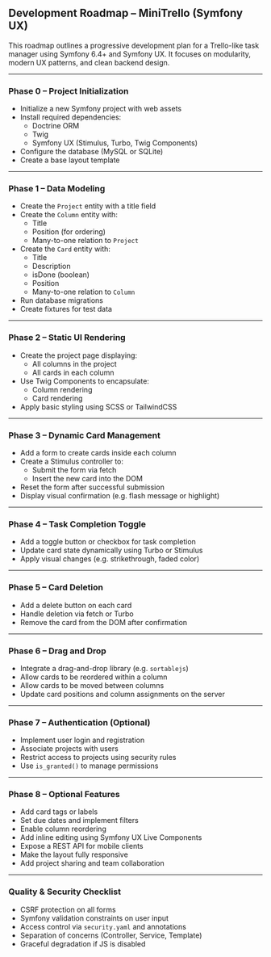 ## Development Roadmap – MiniTrello (Symfony UX)

This roadmap outlines a progressive development plan for a Trello-like task manager using Symfony 6.4+ and Symfony UX. It focuses on modularity, modern UX patterns, and clean backend design.

---

### Phase 0 – Project Initialization

- Initialize a new Symfony project with web assets
- Install required dependencies:
  - Doctrine ORM
  - Twig
  - Symfony UX (Stimulus, Turbo, Twig Components)
- Configure the database (MySQL or SQLite)
- Create a base layout template

---

### Phase 1 – Data Modeling

- Create the `Project` entity with a title field
- Create the `Column` entity with:
  - Title
  - Position (for ordering)
  - Many-to-one relation to `Project`
- Create the `Card` entity with:
  - Title
  - Description
  - isDone (boolean)
  - Position
  - Many-to-one relation to `Column`
- Run database migrations
- Create fixtures for test data

---

### Phase 2 – Static UI Rendering

- Create the project page displaying:
  - All columns in the project
  - All cards in each column
- Use Twig Components to encapsulate:
  - Column rendering
  - Card rendering
- Apply basic styling using SCSS or TailwindCSS

---

### Phase 3 – Dynamic Card Management

- Add a form to create cards inside each column
- Create a Stimulus controller to:
  - Submit the form via fetch
  - Insert the new card into the DOM
- Reset the form after successful submission
- Display visual confirmation (e.g. flash message or highlight)

---

### Phase 4 – Task Completion Toggle

- Add a toggle button or checkbox for task completion
- Update card state dynamically using Turbo or Stimulus
- Apply visual changes (e.g. strikethrough, faded color)

---

### Phase 5 – Card Deletion

- Add a delete button on each card
- Handle deletion via fetch or Turbo
- Remove the card from the DOM after confirmation

---

### Phase 6 – Drag and Drop

- Integrate a drag-and-drop library (e.g. `sortablejs`)
- Allow cards to be reordered within a column
- Allow cards to be moved between columns
- Update card positions and column assignments on the server

---

### Phase 7 – Authentication (Optional)

- Implement user login and registration
- Associate projects with users
- Restrict access to projects using security rules
- Use `is_granted()` to manage permissions

---

### Phase 8 – Optional Features

- Add card tags or labels
- Set due dates and implement filters
- Enable column reordering
- Add inline editing using Symfony UX Live Components
- Expose a REST API for mobile clients
- Make the layout fully responsive
- Add project sharing and team collaboration

---

### Quality & Security Checklist

- CSRF protection on all forms
- Symfony validation constraints on user input
- Access control via `security.yaml` and annotations
- Separation of concerns (Controller, Service, Template)
- Graceful degradation if JS is disabled

